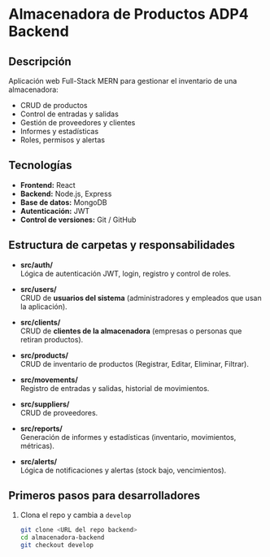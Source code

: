 # Almacenadora de Productos ADP4 Backend

## Descripción  
Aplicación web Full-Stack MERN para gestionar el inventario de una almacenadora:  
- CRUD de productos  
- Control de entradas y salidas  
- Gestión de proveedores y clientes  
- Informes y estadísticas  
- Roles, permisos y alertas

## Tecnologías  
- **Frontend:** React  
- **Backend:** Node.js, Express  
- **Base de datos:** MongoDB  
- **Autenticación:** JWT  
- **Control de versiones:** Git / GitHub

## Estructura de carpetas y responsabilidades

- **src/auth/**  
  Lógica de autenticación JWT, login, registro y control de roles.

- **src/users/**  
  CRUD de **usuarios del sistema** (administradores y empleados que usan la aplicación).

- **src/clients/**  
  CRUD de **clientes de la almacenadora** (empresas o personas que retiran productos).

- **src/products/**  
  CRUD de inventario de productos (Registrar, Editar, Eliminar, Filtrar).

- **src/movements/**  
  Registro de entradas y salidas, historial de movimientos.

- **src/suppliers/**  
  CRUD de proveedores.

- **src/reports/**  
  Generación de informes y estadísticas (inventario, movimientos, métricas).

- **src/alerts/**  
  Lógica de notificaciones y alertas (stock bajo, vencimientos).

## Primeros pasos para desarrolladores

1. Clona el repo y cambia a `develop`  
   ```bash
   git clone <URL del repo backend>
   cd almacenadora-backend
   git checkout develop
